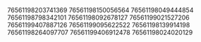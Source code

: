 76561198203741369
76561198150056564
76561198049444854
76561198798342101
76561198092678127
76561199021527206
76561199407887126
76561199095622522
76561198139914198
76561198264097707
76561199406912478
76561198024020129